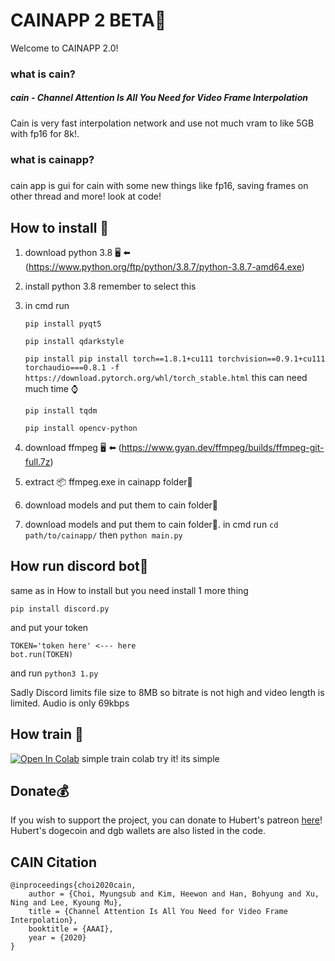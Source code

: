 # CAINAPP 2 BETA🚧

Welcome to CAINAPP 2.0!

### what is cain?

##### cain - Channel Attention Is All You Need for Video Frame Interpolation

Cain is very fast interpolation network and use not much vram to like 5GB with fp16 for 8k!. 



### what is cainapp?

##### 

cain app is gui for cain with some new things like fp16, saving frames on other thread and more! look at code!



## How to install 💾

1. download python 3.8 🖥️ ⬅️ (https://www.python.org/ftp/python/3.8.7/python-3.8.7-amd64.exe)

2. install python 3.8 remember to select this 

3. in cmd run 

   `pip install pyqt5`

   `pip install qdarkstyle`

   `pip install pip install torch==1.8.1+cu111 torchvision==0.9.1+cu111 torchaudio===0.8.1 -f https://download.pytorch.org/whl/torch_stable.html` this can need much time ⌚

   `pip install tqdm`

   `pip install opencv-python`

   

   

4. download ffmpeg 🖥️ ⬅️ (https://www.gyan.dev/ffmpeg/builds/ffmpeg-git-full.7z) 

5. extract 📦 ffmpeg.exe in cainapp folder📁

6. download models and put them to cain folder📁

7. download models and put them to cain folder📁. in cmd run ` cd path/to/cainapp/ ` then ```python main.py```

## How run discord bot🤖

same as in How to install but you need install 1 more  thing

`pip install discord.py` 

and put your token 

```
TOKEN='token here' <--- here
bot.run(TOKEN)
```

and run ```python3 1.py```

Sadly Discord limits file size to 8MB so bitrate is not high and video length is limited. Audio is only 69kbps

## How train 🚆

[![Open In Colab](https://camo.githubusercontent.com/84f0493939e0c4de4e6dbe113251b4bfb5353e57134ffd9fcab6b8714514d4d1/68747470733a2f2f636f6c61622e72657365617263682e676f6f676c652e636f6d2f6173736574732f636f6c61622d62616467652e737667)](https://colab.research.google.com/github/Hubert482/CAIN/blob/master/Training.ipynb) simple train colab try it! its simple 



## Donate💰

If you wish to support the project, you can donate to Hubert's patreon [here](https://www.patreon.com/hubert_)!
Hubert's dogecoin and dgb wallets are also listed in the code.



## CAIN Citation

```
@inproceedings{choi2020cain,
    author = {Choi, Myungsub and Kim, Heewon and Han, Bohyung and Xu, Ning and Lee, Kyoung Mu},
    title = {Channel Attention Is All You Need for Video Frame Interpolation},
    booktitle = {AAAI},
    year = {2020}
}
```